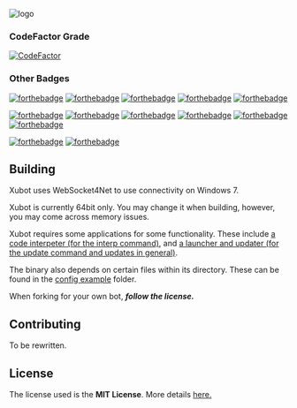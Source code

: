 ![logo](https://raw.githubusercontent.com/xubot-team/xubot/master/docs/xublogo.png)

### CodeFactor Grade
[![CodeFactor](https://www.codefactor.io/repository/github/xubot-team/xubot/badge)](https://www.codefactor.io/repository/github/xubot-team/xubot)

### Other Badges
[![forthebadge](https://forthebadge.com/images/badges/made-with-c-sharp.svg)](https://forthebadge.com)
[![forthebadge](https://forthebadge.com/images/badges/made-with-crayons.svg)](https://forthebadge.com)
[![forthebadge](https://forthebadge.com/images/badges/built-by-developers.svg)](https://forthebadge.com)
[![forthebadge](https://forthebadge.com/images/badges/built-by-codebabes.svg)](https://forthebadge.com)
[![forthebadge](https://forthebadge.com/images/badges/powered-by-electricity.svg)](https://forthebadge.com)

[![forthebadge](https://forthebadge.com/images/badges/uses-badges.svg)](https://forthebadge.com)
[![forthebadge](https://forthebadge.com/images/badges/reading-6th-grade-level.svg)](https://forthebadge.com)
[![forthebadge](https://forthebadge.com/images/badges/no-ragrets.svg)](https://forthebadge.com) 
[![forthebadge](https://forthebadge.com/images/badges/gluten-free.svg)](https://forthebadge.com) 
[![forthebadge](https://forthebadge.com/images/badges/does-not-contain-treenuts.svg)](https://forthebadge.com)
[![forthebadge](https://forthebadge.com/images/badges/60-percent-of-the-time-works-every-time.svg)](https://forthebadge.com)

[![forthebadge](https://forthebadge.com/images/badges/fuck-it-ship-it.svg)](https://forthebadge.com)
[![forthebadge](https://forthebadge.com/images/badges/you-didnt-ask-for-this.svg)](https://forthebadge.com)


## Building
Xubot uses WebSocket4Net to use connectivity on Windows 7.

Xubot is currently 64bit only. You may change it when building, however, you may come across memory issues.

Xubot requires some applications for some functionality. These include [a code interpeter (for the interp command)](xubot-code-compiler), and [a launcher and updater (for the update command and updates in general)](xubot-launcher).

The binary also depends on certain files within its directory. These can be found in the [config example](config-example) folder.

When forking for your own bot, ***follow the license.***

## Contributing
To be rewritten.

## License
The license used is the **MIT License**. More details [here.](LICENSE)

